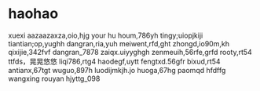 # haohao
xuexi
aazaazaxza,oio,hjg
your hu houm,786yh
tingy;uiopjkiji
tiantian;op,yughh
dangran,ria,yuh
meiwent,rfd,ght
zhongd,io90m,kh
qixijie,342fvf
dangran_7878
zaiqx.uiyyghgh
zenmeuih,56rfe,grfd
rooty,rt54
ttfds，晃晃悠悠
liqi786,rtg4
haodegf,uytt
fengtxd.56gfr
bixud,rt54
antianx,67tgt
wuguo,897h
luodijmkjh.jo
huoga,67hg
paomqd
hfdffg
wangxing
rouyan
hjyttg_098
